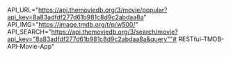 API_URL="https://api.themoviedb.org/3/movie/popular?api_key=8a83adfdf277d61b981c8d9c2abdaa8a"
API_IMG="https://image.tmdb.org/t/p/w500/"
API_SEARCH="https://api.themoviedb.org/3/search/movie?api_key="8a83adfdf277d61b981c8d9c2abdaa8a&query""# RESTful-TMDB-API-Movie-App" 
